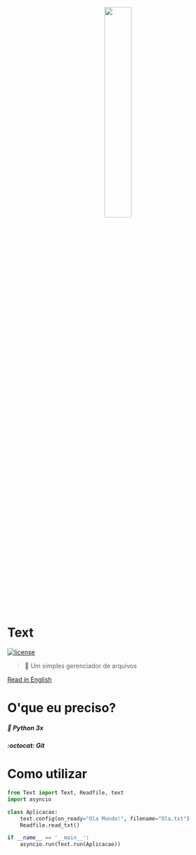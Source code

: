 <p align=center>
<img src="https://user-images.githubusercontent.com/60306241/77846299-9d335000-718b-11ea-8ec4-4e227dcf46e8.png" width="35%">
</p>

# Text
[![license](https://img.shields.io/github/license/freazesss/Text.svg)](./LICENSE)
> :file_folder: Um simples gerenciador de arquivos

[Read in English](./README.md)
# O'que eu preciso?
##### :snake: Python 3x
##### :octocat: Git
# Como utilizar
```py
from Text import Text, Readfile, text
import asyncio

class Aplicacao:
    text.config(on_ready="Ola Mundo!", filename="Ola.txt")
    Readfile.read_txt()

if __name__ == '__main__':
    asyncio.run(Text.run(Aplicacao))
```
